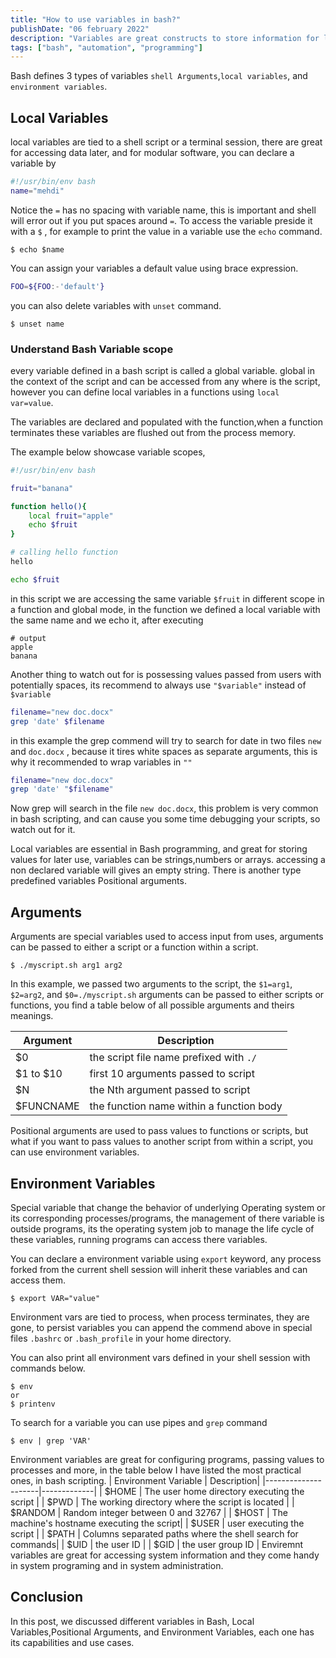 ```yaml
---
title: "How to use variables in bash?"
publishDate: "06 february 2022"
description: "Variables are great constructs to store information for later use, in all of programming paradigms variables are present, although Bash is not a programming language."
tags: ["bash", "automation", "programming"]
---
```


Bash defines 3 types of variables `shell Arguments`,`local variables`, and `environment variables`.

## Local Variables

local variables are tied to a shell script or a terminal session, there are great for accessing data later, and for modular software, you can declare a variable by

```bash
#!/usr/bin/env bash
name="mehdi"
```

Notice the `=` has no spacing with variable name, this is important and shell will error out if you put spaces around `=`.
To access the variable preside it with a `$` , for example to print the value in a variable use the `echo` command.

```shell
$ echo $name
```

You can assign your variables a default value using brace expression.

```bash
FOO=${FOO:-'default'}
```

you can also delete variables with `unset` command.

```shell
$ unset name
```

### Understand Bash Variable scope

every variable defined in a bash script is called a global variable. global in the context of the script and can be accessed from any where is the script, however you can define local variables in a functions using `local var=value`.

The variables are declared and populated with the function,when a function terminates these variables are flushed out from the process memory.

The example below showcase variable scopes,

```bash
#!/usr/bin/env bash

fruit="banana"

function hello(){
    local fruit="apple"
    echo $fruit
}

# calling hello function
hello

echo $fruit
```

in this script we are accessing the same variable `$fruit` in different scope in a function and global mode, in the function we defined a local variable with the same name and we echo it, after executing

```shell
# output
apple
banana
```

Another thing to watch out for is possessing values passed from users with potentially spaces, its recommend to always use `"$variable"` instead of `$variable`

```bash
filename="new doc.docx"
grep 'date' $filename
```

in this example the grep commend will try to search for date in two files `new` and `doc.docx` , because it tires white spaces as separate arguments, this is why it recommended to wrap variables in `""`

```bash
filename="new doc.docx"
grep 'date' "$filename"
```

Now grep will search in the file `new doc.docx`, this problem is very common in bash scripting, and can cause you some time debugging your scripts, so watch out for it.

Local variables are essential in Bash programming, and great for storing values for later use, variables can be strings,numbers or arrays. accessing a non declared variable will gives an empty string. There is another type predefined variables Positional arguments.

## Arguments

Arguments are special variables used to access input from uses, arguments can be passed to either a script or a function within a script.

```shell
$ ./myscript.sh arg1 arg2
```

In this example, we passed two arguments to the script, the `$1=arg1`, `$2=arg2`, and `$0=./myscript.sh` arguments can be passed to either scripts or functions, you find a table below of all possible arguments and theirs meanings.

| Argument  | Description                              |
| --------- | ---------------------------------------- |
| $0        | the script file name prefixed with `./`  |
| $1 to $10 | first 10 arguments passed to script      |
| $N        | the Nth argument passed to script        |
| $FUNCNAME | the function name within a function body |

Positional arguments are used to pass values to functions or scripts, but what if you want to pass values to another script from within a script, you can use environment variables.

## Environment Variables

Special variable that change the behavior of underlying Operating system or its corresponding processes/programs, the management of there variable is outside programs, its the operating system job to manage the life cycle of these variables, running programs can access there variables.

You can declare a environment variable using `export` keyword, any process forked from the current shell session will inherit these variables and can access them.

```shell
$ export VAR="value"
```

Environment vars are tied to process, when process terminates, they are gone, to persist variables you can append the commend above in special files `.bashrc` or `.bash_profile` in your home directory.

You can also print all environment vars defined in your shell session with commands below.

```shell
$ env
or
$ printenv
```

To search for a variable you can use pipes and `grep` command

```shell
$ env | grep 'VAR'
```

Environment variables are great for configuring programs, passing values to processes and more, in the table below I have listed the most practical ones, in bash scripting.
| Environment Variable | Description|
|---------------------|-------------|
| $HOME | The user home directory executing the script |
| $PWD | The working directory where the script is located |
| $RANDOM | Random integer between 0 and 32767 |
| $HOST | The machine's hostname executing the script|
| $USER | user executing the script |
| $PATH | Columns separated paths where the shell search for commands|
| $UID | the user ID |
| $GID | the user group ID |
Enviremnt variables are great for accessing system information and they come handy in system programing and in system administration.

## Conclusion

In this post, we discussed different variables in Bash, Local Variables,Positional Arguments, and Environment Variables, each one has its capabilities and use cases.
